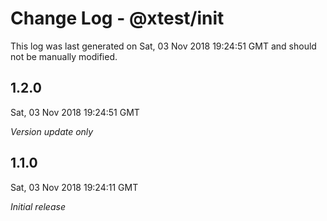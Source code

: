# Change Log - @xtest/init

This log was last generated on Sat, 03 Nov 2018 19:24:51 GMT and should not be manually modified.

## 1.2.0
Sat, 03 Nov 2018 19:24:51 GMT

*Version update only*

## 1.1.0
Sat, 03 Nov 2018 19:24:11 GMT

*Initial release*

